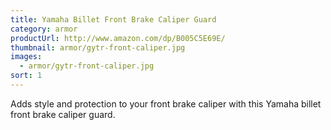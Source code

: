```yaml
---
title: Yamaha Billet Front Brake Caliper Guard
category: armor
productUrl: http://www.amazon.com/dp/B005C5E69E/
thumbnail: armor/gytr-front-caliper.jpg
images:
  - armor/gytr-front-caliper.jpg
sort: 1
---
```


Adds style and protection to your front brake caliper with this Yamaha billet front brake caliper guard.

